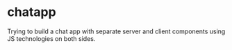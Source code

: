 # chatapp
Trying to build a chat app with separate server and client components using JS technologies on both sides.
